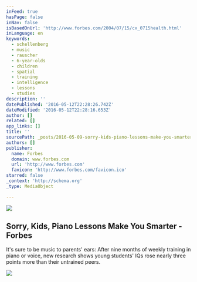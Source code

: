 ```yaml
---
inFeed: true
hasPage: false
inNav: false
isBasedOnUrl: 'http://www.forbes.com/2004/07/15/cx_0715health.html'
inLanguage: en
keywords:
  - schellenberg
  - music
  - rauscher
  - 6-year-olds
  - children
  - spatial
  - training
  - intelligence
  - lessons
  - studies
description: ''
datePublished: '2016-05-12T22:28:26.742Z'
dateModified: '2016-05-12T22:28:16.653Z'
author: []
related: []
app_links: []
title: ''
sourcePath: _posts/2016-05-09-sorry-kids-piano-lessons-make-you-smarter-forbes.md
authors: []
publisher:
  name: Forbes
  domain: www.forbes.com
  url: 'http://www.forbes.com'
  favicon: 'http://www.forbes.com/favicon.ico'
starred: false
_context: 'http://schema.org'
_type: MediaObject

---
```

![](https://the-grid-user-content.s3-us-west-2.amazonaws.com/ddb91da3-3691-412b-b8be-70d221aae57a.jpg)

<article style=""><h1>Sorry, Kids, Piano Lessons Make You Smarter - Forbes</h1><p>It's sure to be music to parents' ears: After nine months of weekly training in piano or voice, new research shows young students' IQs rose nearly three points more than their untrained peers.</p><img src="http://i.forbesimg.com/media/assets/forbes_1200x1200.jpg" /></article>